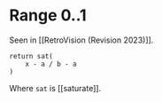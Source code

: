 # Range 0..1

Seen in [[RetroVision (Revision 2023)]].

```
return sat(
	x - a / b - a
)
```

Where `sat` is [[saturate]].
